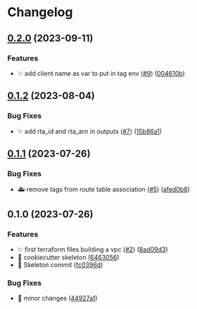 # Changelog

## [0.2.0](https://github.com/Foxon-Consulting/tf-module-aws-vpc/compare/v0.1.2...v0.2.0) (2023-09-11)


### Features

* :sparkles: add client name as var to put in tag env ([#9](https://github.com/Foxon-Consulting/tf-module-aws-vpc/issues/9)) ([004610b](https://github.com/Foxon-Consulting/tf-module-aws-vpc/commit/004610b0a8b1d5012d38bd86f4c059efb098ff0a))

## [0.1.2](https://github.com/Foxon-Consulting/tf-module-aws-vpc/compare/v0.1.1...v0.1.2) (2023-08-04)


### Bug Fixes

* :sparkles: add rta_id and rta_arn in outputs ([#7](https://github.com/Foxon-Consulting/tf-module-aws-vpc/issues/7)) ([15b86a1](https://github.com/Foxon-Consulting/tf-module-aws-vpc/commit/15b86a1d7fc683c19ef67d1cd3738412616f6570))

## [0.1.1](https://github.com/Foxon-Consulting/tf-module-aws-vpc/compare/v0.1.0...v0.1.1) (2023-07-26)


### Bug Fixes

* :ambulance: remove tags from route table association ([#5](https://github.com/Foxon-Consulting/tf-module-aws-vpc/issues/5)) ([afed0b8](https://github.com/Foxon-Consulting/tf-module-aws-vpc/commit/afed0b8f34dd4d6d405009a5b0fd43f66ab79851))

## 0.1.0 (2023-07-26)


### Features

* :sparkles: first terraform files building a vpc ([#2](https://github.com/Foxon-Consulting/tf-module-aws-vpc/issues/2)) ([8ad09d3](https://github.com/Foxon-Consulting/tf-module-aws-vpc/commit/8ad09d36984b7888997362b23ed9c9896e8f2095))
* :tada: cookiecutter skeleton ([6463056](https://github.com/Foxon-Consulting/tf-module-aws-vpc/commit/6463056b9391902affdadb94bff7437cbfb8286e))
* :tada: Skeleton commit ([fc0396d](https://github.com/Foxon-Consulting/tf-module-aws-vpc/commit/fc0396d1f5a762837efbe76758eb1a42a7157553))


### Bug Fixes

* :art: minor changes ([44927a1](https://github.com/Foxon-Consulting/tf-module-aws-vpc/commit/44927a18421f0a5f9477436b6e30cb542c122d7b))

